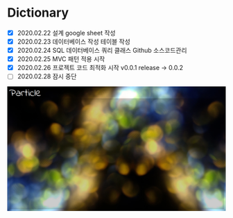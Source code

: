 # Dictionary
- [x] 2020.02.22	설계	google sheet 작성	
- [x] 2020.02.23	데이터베이스 작성	테이블 작성	
- [x] 2020.02.24	SQL 데이터베이스 쿼리 클래스	Github 소스코드관리
- [x] 2020.02.25  MVC 패턴 적용 시작
- [x] 2020.02.26  프로젝트 코드 최적화 시작 v0.0.1 release -> 0.0.2
- [ ] 2020.02.28  잠시 중단

![Particle Test Image](test.png)
